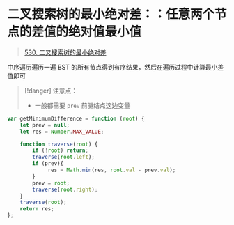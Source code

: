
# 二叉搜索树的最小绝对差：：任意两个节点的差值的绝对值最小值



>  [530. 二叉搜索树的最小绝对差](https://leetcode.cn/problems/minimum-absolute-difference-in-bst/)


中序遍历遍历一遍 BST 的所有节点得到有序结果，然后在遍历过程中计算最小差值即可


> [!danger]
> 注意点：
> - 一般都需要 `prev` 前驱结点这边变量

```javascript
var getMinimumDifference = function (root) {
    let prev = null;
    let res = Number.MAX_VALUE;

    function traverse(root) {
        if (!root) return;
        traverse(root.left);
        if (prev){
	         res = Math.min(res, root.val - prev.val);
        }
        prev = root;
        traverse(root.right);
    }
    traverse(root);
    return res;
};
```